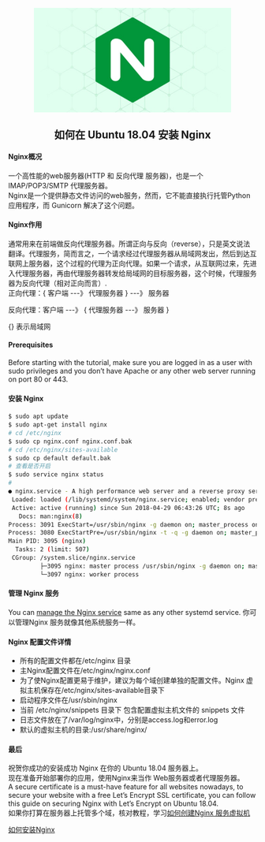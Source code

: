 <p align="center">
<img width="400" align="center" src="Assets/20190529160126.jpg"/>
<h2 align="center">如何在 Ubuntu 18.04 安装 Nginx</h2>
</p>

#### Nginx概况
一个高性能的web服务器(HTTP 和 反向代理 服务器)，也是一个 IMAP/POP3/SMTP 代理服务器。  
Nginx是一个提供静态文件访问的web服务，然而，它不能直接执行托管Python应用程序，而 Gunicorn 解决了这个问题。

#### Nginx作用
通常用来在前端做反向代理服务器。所谓正向与反向（reverse），只是英文说法翻译。代理服务，简而言之，一个请求经过代理服务器从局域网发出，然后到达互联网上服务器，这个过程的代理为正向代理。如果一个请求，从互联网过来，先进入代理服务器，再由代理服务器转发给局域网的目标服务器，这个时候，代理服务器为反向代理（相对正向而言）.  
正向代理：{ 客户端 ---》 代理服务器 } ---》 服务器

反向代理：客户端 ---》 { 代理服务器 ---》 服务器 }

{} 表示局域网

#### Prerequisites
Before starting with the tutorial, make sure you are logged in as a user with sudo privileges and you don’t have Apache or any other web server running on port 80 or 443.

#### 安装 Nginx
  ``` bash
  $ sudo apt update
  $ sudo apt-get install nginx
  # cd /etc/nginx
  $ sudo cp nginx.conf nginx.conf.bak
  # cd /etc/nginx/sites-available
  $ sudo cp default default.bak  
  # 查看是否开启  
  $ sudo service nginx status  
  # 
  ● nginx.service - A high performance web server and a reverse proxy server
   Loaded: loaded (/lib/systemd/system/nginx.service; enabled; vendor preset: enabled)
   Active: active (running) since Sun 2018-04-29 06:43:26 UTC; 8s ago
     Docs: man:nginx(8)
  Process: 3091 ExecStart=/usr/sbin/nginx -g daemon on; master_process on; (code=exited, status=0/SUCCESS)
  Process: 3080 ExecStartPre=/usr/sbin/nginx -t -q -g daemon on; master_process on; (code=exited, status=0/SUCCESS)
 Main PID: 3095 (nginx)
    Tasks: 2 (limit: 507)
   CGroup: /system.slice/nginx.service
           ├─3095 nginx: master process /usr/sbin/nginx -g daemon on; master_process on;
           └─3097 nginx: worker process
  ```

#### 管理 Nginx 服务
  You can [manage the Nginx service](02.Commands.md) same as any other systemd service.
  你可以管理Nginx 服务就像其他系统服务一样。

#### Nginx 配置文件详情  
  - 所有的配置文件都在/etc/nginx 目录  
  - 主Nginx配置文件在/etc/nginx/nginx.conf  
  - 为了使Nginx配置更易于维护，建议为每个域创建单独的配置文件。Nginx 虚拟主机保存在/etc/nginx/sites-available目录下
  - 启动程序文件在/usr/sbin/nginx  
  - 当前 /etc/nginx/snippets  目录下 包含配置虚拟主机文件的 snippets 文件
  - 日志文件放在了/var/log/nginx中，分别是access.log和error.log  
  - 默认的虚拟主机的目录:/usr/share/nginx/  

#### 最后
  祝贺你成功的安装成功 Nginx 在你的 Ubuntu 18.04 服务器上。  
  现在准备开始部署你的应用，使用Nginx来当作 Web服务器或者代理服务器。  
  A secure certificate is a must-have feature for all websites nowadays, to secure your website with a free Let’s Encrypt SSL certificate, you can follow this guide on securing Nginx with Let’s Encrypt on Ubuntu 18.04.  
  如果你打算在服务器上托管多个域，核对教程，学习[如何创建Nginx 服务虚拟机](https://linuxize.com/post/how-to-set-up-nginx-server-blocks-on-ubuntu-18-04/)

[如何安装Nginx](https://linuxize.com/post/how-to-install-nginx-on-ubuntu-18-04/)
